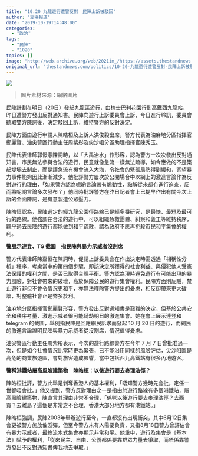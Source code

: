 ```yaml
---
title: "10.20 九龍遊行遭警反對　民陣上訴被駁回"
author: "立場報道"
date: "2019-10-19T14:48:00"
categories:
  - "政治"
tags:
  - "民陣"
  - "1020"
topics: []
image: "http://web.archive.org/web/2021im_/https://assets.thestandnews.com/media/photos/20191019-09_SMwmG.png"
original_url: "thestandnews.com/politics/10-20-九龍遊行遭警反對-民陣上訴被駁回"
---
```

![](http://web.archive.org/web/2021im_/https://assets.thestandnews.com/media/photos/20191019-09_SMwmG.png)
> 圖片素材來源：網絡圖片

民陣計劃在明日（20日）發起九龍區遊行，由梳士巴利花園行到高鐵西九龍站，昨日遭警方發出反對通知書。民陣向遊行上訴委員會上訴，今日進行聆訊，委員會聽取雙方陳詞後，決定駁回上訴，維持警方的反對決定。

民陣方面由遊行申請人陳皓桓及上訴人洪俊毅出席，警方代表為油麻地分區指揮官鄭麗賢、油尖警區行動主任周紫彤及尖沙咀分區助理指揮官陳秀玉。

民陣代表律師郭憬憲陳詞時，以「大禹治水」作形容，認為警方一次次發出反對通知書，市民無法參與合法的遊行，民意就像急流一樣無法疏導，如今應做的不是築起堤壩去制止，而是讓急流有機會流入大海，令社會的緊張局勢得到緩和，寄望暴力事件能夠因此漸漸減少。他批評警方屢次於公開場合中以網上的激進言論作為反對遊行的理由，「如果警方認為呢啲言論帶有煽動性，點解從來都冇進行追查，反而將呢啲言論多次發布？」他同時批評警方在昨日記者會上已提早作出有關今次上訴的全面陳詞，是有意製造公眾壓力。

陳皓恒認為，民陣選定的經九龍公園徑路線已是經多番研究，是最快、最短及最可行的路線。他強調在合法的遊行中，可以組織急救團體、糾察和義工等維持秩序，觀乎過去民陣的遊行都能做到和平疏散，認為政府不應再扼殺市民和平集會的權利。

**警展示連登、TG 截圖　指民陣與暴力示威者沒割席**

警方代表律師陳嘉恒在陳詞時，促請上訴委員會在作出決定時需透過「相稱性分析」程序，考慮當中的第四個步驟，即該決定所獲得的社會利益、與侵犯他人受憲法保護的權利之間，是否已取得合理平衡。警方認為現時避免遊行有可能出現的暴力風險，對社會帶來的破壞，高於保障公民的遊行集會權利。民陣方面則反駁，禁止遊行非但不會令情況更和平，亦無法釋除警方提出的憂慮，相反卻帶來更大破壞，對整體社會正是弊多於利。

油麻地分區指揮官鄭麗賢形容，警方發出反對通知書是艱難的決定，但基於公共安全和秩序考量，激進示威者很可能騎劫明日的激進集會。她在會上展示連登和 telegram 的截圖，舉例指民陣是回應網民訴求而發起 10 月 20 日的遊行，而網民的激進言論證明民陣與暴力示威者從沒割席，情況值得憂慮。

油尖警區行動主任周紫彤表示，今次的遊行路線警方在今年 7 月 7 日曾批准過一次，但是如今社會情況比當時更為緊張，已不能沿用同樣的風險評估，尖沙咀區是高危的商業旅遊區，會對旅客造成影響，當中包括西九高鐵站有很多內地遊客。

**警稱港鐵站屬高風險建築物　陳皓桓：以後遊行要去麥理浩徑？**

陳皓桓批評，警方此舉是剝奪香港人的基本權利，「唔知警方幾時先會批，定係一世都唔會批。」他又提到，警方反對理由之一是指由於遊行路線有多個港鐵站，屬高風險建築物，陳直言其理由非常不合理，「係咪以後遊行要去麥理浩徑？去西貢？去離島？這個是非常之不合理，香港大部分地方都有港鐵站。」

陳皓桓強調，民陣2003年舉辦遊行至今，一直都沒有出現衝突，其中6月12日集會更被警方施放催淚彈，但至今警方未有人需要負責，又指8月18日警方曾評估會有暴力示威者，最終流水式集會亦顯示非常和平。他重申，遊行及集會是《基本法》賦予的權利，「從來民主、自由、公義都係要靠群眾力量去爭取，而唔係靠警方發出不反對通知書俾我地去爭取。」